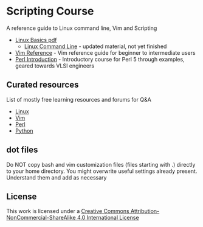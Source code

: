 # Scripting Course
A reference guide to Linux command line, Vim and Scripting

* [Linux Basics pdf](./Linux_Basics.pdf)
  * [Linux Command Line](https://github.com/learnbyexample/Linux_command_line) - updated material, not yet finished
* [Vim Reference](https://github.com/learnbyexample/vim_reference) - Vim reference guide for beginner to intermediate users
* [Perl Introduction](https://github.com/learnbyexample/Perl_intro) - Introductory course for Perl 5 through examples, geared towards VLSI engineers

## Curated resources

List of mostly free learning resources and forums for Q&A

* [Linux](./Linux_curated_resources.md)
* [Vim](./Vim_curated_resources.md)
* [Perl](./Perl_curated_resources.md)
* [Python](./Python_curated_resources.md)

## dot files
Do NOT copy bash and vim customization files (files starting with .) directly to your home directory. You might overwrite useful settings already present. Understand them and add as necessary

## License
This work is licensed under a [Creative Commons Attribution-NonCommercial-ShareAlike 4.0 International License](http://creativecommons.org/licenses/by-nc-sa/4.0/)

